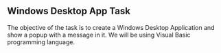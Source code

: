 ## Windows Desktop App Task

The objective of the task is to create a Windows Desktop Application and show a popup with a message in it. We will be using Visual Basic programming language. 
